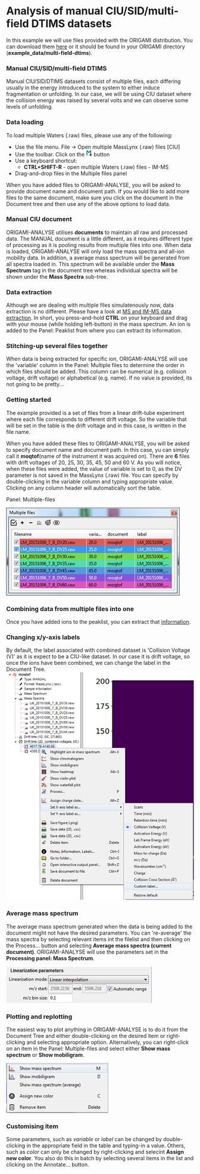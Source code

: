 # Analysis of manual CIU/SID/multi-field DTIMS datasets
In this example we will use files provided with the ORIGAMI distribution. You can download them [here](../example-files/dt-ims.zip) or it should be found in your ORIGAMI directory (**example_data/multi-field-dtims**).

### Manual CIU/SID/multi-field DTIMS
Manual CIU/SID/DTIMS datasets consist of multiple files, each differing usually in the energy introduced to the system to either induce fragmentation or unfolding. In our case, we will be using CIU dataset where the collision energy was raised by several volts and we can observe some levels of unfolding.

### Data loading
To load multiple Waters (.raw) files, please use any of the following:
* Use the file menu. File -> Open multiple MassLynx (.raw) files [CIU]
* Use the toolbar. Click on the ![Image](img/multiple-files-icon.png) button
* Use a keyboard shortcut:
    - **CTRL+SHIFT-R** - open multiple Waters (.raw) files - IM-MS
* Drag-and-drop files in the Multiple files panel

When you have added files to ORIGAMI-ANALYSE, you will be asked to provide document name and document path. If you would like to add more files to the same document, make sure you click on the document in the Document tree and then use any of the above options to load data.

### Manual CIU document
ORIGAMI-ANALYSE utilises **documents** to maintain all raw and processed data. The MANUAL document is a little different, as it requires different type of processing as it is pooling results from multiple files into one. When data is loaded, ORIGAMI-ANALYSE will only load the mass spectra and all-ion mobility data. In addition, a average mass spectrum will be generated from all spectra loaded in. This spectrum will be available under the **Mass Spectrum** tag in the document tree whereas individual spectra will be shown under the **Mass Spectra** sub-tree.

### Data extraction
Although we are dealing with multiple files simulatenously now, data extraction is no different. Please have a look at [MS and IM-MS data extraction](ms-and-imms-files.md#data-extraction). In short, you press-and-hold **CTRL** on your keyboard and drag with your mouse (while holding left-button) in the mass spectrum. An ion is added to the Panel: Peaklist from where you can extract its information. 

### Stitching-up several files together
When data is being extracted for specific ion, ORIGAMI-ANALYSE will use the 'variable' column in the Panel: Multiple files to determine the order in which files should be added. This column can be numerical (e.g. collision voltage, drift voltage) or alphabetical (e.g. name). If no value is provided, its not going to be pretty...


### Getting started
The example provided is a set of files from a linear drift-tube experiment where each file corresponds to different drift voltage. So the variable that will be set in the table is the drift voltage and in this case, is written in the file name.

When you have added these files to ORIGAMI-ANALYSE, you will be asked to specify document name and document path. In this case, yu can simply call it **moqtof**(name of the instrument it was acquired on). There are **6** files with drift voltages of 20, 25, 30, 35, 45, 50 and 60 V. As you will notice, when these files were added, the value of variable is set to 0, as the DV parameter is not saved in the MassLynx (.raw) file. You can specify by double-clicking in the variable column and typing appropriate value. Clicking on any column header will automatically sort the table. 

Panel: Multiple-files

![Image](img/panel-multiple-files-list.png)

### Combining data from multiple files into one
Once you have added ions to the peaklist, you can extract that [information](ms-and-imms-files.md#data-extraction). 


### Changing x/y-axis labels
By default, the label associated with combined dataset is 'Collision Voltage (V)' as it is expect to be a CIU-like dataset. In our case it is drift voltage, so once the ions have been combined, we can change the label in the Document Tree. 
![Image](img/document-tree-change-x-axis-label.png)

### Average mass spectrum
The average mass spectrum generated when the data is being added to the document might not have the desired parameters. You can 're-average' the mass spectra by selecting relevant items int the filelist and then clicking on the Process... button and selecting **Average mass spectra (current document)**. ORIGAMI-ANALYSE will use the parameters set in the **Processing panel: Mass Spectrum**.

![Image](img/average-mass-spectra-parameters.png)

### Plotting and replotting
The easiest way to plot anything in ORIGAMI-ANALYSE is to do it from the Document Tree and either double-clicking on the desired item or right-clicking and selecting appropriate option. Alternatively, you can right-click on an item in the Panel: Multiple-files and select either **Show mass spectrum** or **Show mobiligram**.

![Image](img/panel-multiple-files-right-click-menu.png)

### Customising item
Some parameters, such as *variable* or *label* can be changed by double-clicking in the appropriate field in the table and typing-in a value. Others, such as *color* can only be changed by right-clicking and selecint **Assign new color**. You also do this in batch by selecting several items in the list and clicking on the Annotate... button.
